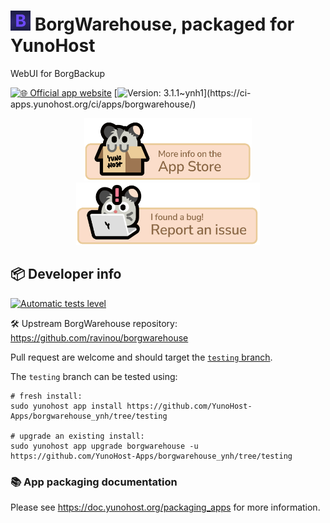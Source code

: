 <!--
N.B.: This README was automatically generated by <https://github.com/YunoHost/apps_tools/blob/main/readme_generator>
It shall NOT be edited by hand.
-->

<h1>
  <img src="https://raw.githubusercontent.com/YunoHost/apps/main/logos/borgwarehouse.png" width="32px" alt="Logo of BorgWarehouse">
  BorgWarehouse, packaged for YunoHost
</h1>

WebUI for BorgBackup

[![🌐 Official app website](https://img.shields.io/badge/Official_app_website-darkgreen?style=for-the-badge)](https://borgwarehouse.com)
[![Version: 3.1.1~ynh1](https://img.shields.io/badge/Version-3.1.1~ynh1-rgba(0,150,0,1)?style=for-the-badge)](https://ci-apps.yunohost.org/ci/apps/borgwarehouse/)

<div align="center">
<a href="https://apps.yunohost.org/app/borgwarehouse"><img height="100px" src="https://github.com/YunoHost/yunohost-artwork/raw/refs/heads/main/badges/neopossum-badges/badge_more_info_on_the_appstore.svg"/></a>
<a href="https://github.com/YunoHost-Apps/borgwarehouse_ynh/issues"><img height="100px" src="https://github.com/YunoHost/yunohost-artwork/raw/refs/heads/main/badges/neopossum-badges/badge_report_an_issue.svg"/></a>
</div>

## 📦 Developer info

[![Automatic tests level](https://apps.yunohost.org/badge/cilevel/borgwarehouse)](https://ci-apps.yunohost.org/ci/apps/borgwarehouse/)

🛠️ Upstream BorgWarehouse repository: <https://github.com/ravinou/borgwarehouse>

Pull request are welcome and should target the [`testing` branch](https://github.com/YunoHost-Apps/borgwarehouse_ynh/tree/testing).

The `testing` branch can be tested using:
```
# fresh install:
sudo yunohost app install https://github.com/YunoHost-Apps/borgwarehouse_ynh/tree/testing

# upgrade an existing install:
sudo yunohost app upgrade borgwarehouse -u https://github.com/YunoHost-Apps/borgwarehouse_ynh/tree/testing
```

### 📚 App packaging documentation

Please see <https://doc.yunohost.org/packaging_apps> for more information.